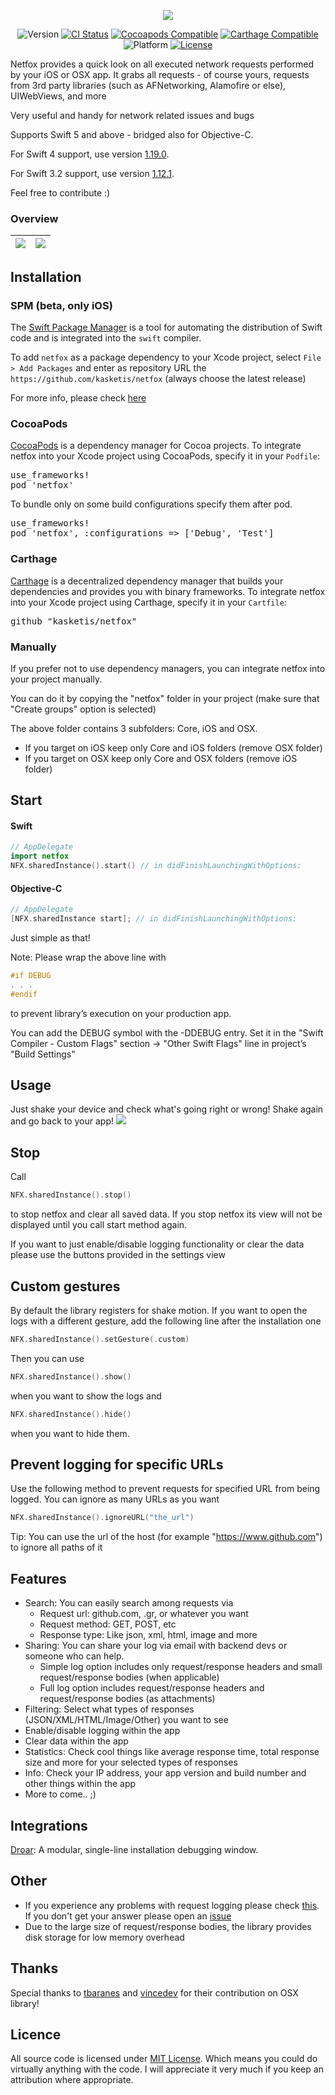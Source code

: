 <p align="center">
  <img src="netfox-logo.svg" />
</p>

<p align="center">
<img alt="Version" src="https://img.shields.io/badge/version-1.20.0-green.svg?style=flat-square" />
<a href="https://travis-ci.org/kasketis/netfox"><img alt="CI Status" src="http://img.shields.io/travis/kasketis/netfox.svg?style=flat-square" /></a>
<a href="https://cocoapods.org/pods/netfox"><img alt="Cocoapods Compatible" src="https://img.shields.io/cocoapods/v/netfox.svg?style=flat-square" /></a>
<a href="https://github.com/Carthage/Carthage"><img alt="Carthage Compatible" src="https://img.shields.io/badge/carthage-compatible-4BC51D.svg?style=flat-square" /></a>
<img alt="Platform" src="https://img.shields.io/cocoapods/p/netfox.svg?style=flat-square" />
<a href="https://opensource.org/licenses/MIT"><img alt="License" src="https://img.shields.io/badge/license-MIT-orange.svg?style=flat-square" /></a>
</p>


Netfox provides a quick look on all executed network requests performed by your iOS or OSX app.
It grabs all requests - of course yours, requests from 3rd party libraries (such as AFNetworking, Alamofire or else), UIWebViews, and more

Very useful and handy for network related issues and bugs

Supports Swift 5 and above - bridged also for Objective-C.

For Swift 4 support, use version [1.19.0](https://github.com/kasketis/netfox/releases/tag/1.19.0).

For Swift 3.2 support, use version [1.12.1](https://github.com/kasketis/netfox/releases/tag/1.12.1).

Feel free to contribute :)

### Overview
| ![](https://raw.githubusercontent.com/kasketis/netfox/master/assets/overview1_5_3.gif)  | ![](https://cloud.githubusercontent.com/assets/1402212/12893260/78f90916-ce90-11e5-830a-d1a1b91b2ac4.png) |
|---|---|

## Installation

### SPM (beta, only iOS)

The [Swift Package Manager](https://swift.org/package-manager/) is a tool for automating the distribution of Swift code and is integrated into the `swift` compiler.

To add `netfox` as a package dependency to your Xcode project, select `File > Add Packages` and enter as repository URL the `https://github.com/kasketis/netfox` (always choose the latest release)

For more info, please check [here](https://developer.apple.com/documentation/swift_packages/adding_package_dependencies_to_your_app)

### CocoaPods

[CocoaPods](http://cocoapods.org) is a dependency manager for Cocoa projects. To integrate netfox into your Xcode project using CocoaPods, specify it in your `Podfile`:

<pre>
use_frameworks!
pod 'netfox'
</pre>

To bundle only on some build configurations specify them after pod.

<pre>
use_frameworks!
pod 'netfox', :configurations => ['Debug', 'Test']
</pre>

### Carthage

[Carthage](https://github.com/Carthage/Carthage) is a decentralized dependency manager that builds your dependencies and provides you with binary frameworks. To integrate netfox into your Xcode project using Carthage, specify it in your `Cartfile`:

<pre>
github "kasketis/netfox"
</pre>
### Manually

If you prefer not to use dependency managers, you can integrate netfox into your project manually.

You can do it by copying the "netfox" folder in your project (make sure that "Create groups" option is selected)

The above folder contains 3 subfolders: Core, iOS and OSX. 

- If you target on iOS keep only Core and iOS folders (remove OSX folder)
- If you target on OSX keep only Core and OSX folders (remove iOS folder)

## Start

#### Swift
```swift
// AppDelegate
import netfox
NFX.sharedInstance().start() // in didFinishLaunchingWithOptions:
```

</pre>

#### Objective-C
```objective-c
// AppDelegate
[NFX.sharedInstance start]; // in didFinishLaunchingWithOptions:
```

Just simple as that!

Note: Please wrap the above line with
```c
#if DEBUG
. . .
#endif
```
to prevent library’s execution on your production app.

You can add the DEBUG symbol with the -DDEBUG entry. Set it in the "Swift Compiler - Custom Flags" section -> "Other Swift Flags" line in project’s "Build Settings"

## Usage 

Just shake your device and check what's going right or wrong! 
Shake again and go back to your app!
![](https://raw.githubusercontent.com/kasketis/netfox/master/assets/shake.png)

## Stop

Call
```swift
NFX.sharedInstance().stop()
```
to stop netfox and clear all saved data. 
If you stop netfox its view will not be displayed until you call start method again. 

If you want to just enable/disable logging functionality or clear the data please use the buttons provided in the settings view

## Custom gestures

By default the library registers for shake motion. If you want to open the logs with a different gesture, add the following line after the installation one
```swift
NFX.sharedInstance().setGesture(.custom)
```
Then you can use
```swift
NFX.sharedInstance().show()
```
when you want to show the logs and
```swift
NFX.sharedInstance().hide()
```
when you want to hide them.

## Prevent logging for specific URLs

Use the following method to prevent requests for specified URL from being logged. You can ignore as many URLs as you want
```swift
NFX.sharedInstance().ignoreURL("the_url")
```
Tip: You can use the url of the host (for example "https://www.github.com") to ignore all paths of it 

## Features

- Search: You can easily search among requests via
	- Request url: github.com, .gr, or whatever you want
	- Request method: GET, POST, etc
	- Response type: Like json, xml, html, image and more 
- Sharing: You can share your log via email with backend devs or someone who can help.
	- Simple log option includes only request/response headers and small request/response bodies (when applicable)
	- Full log option includes request/response headers and request/response bodies (as attachments)
- Filtering: Select what types of responses (JSON/XML/HTML/Image/Other) you want to see
- Enable/disable logging within the app
- Clear data within the app
- Statistics: Check cool things like average response time, total response size and more for your selected types of responses
- Info: Check your IP address, your app version and build number and other things within the app
- More to come.. ;)

## Integrations

[Droar](https://github.com/myriadmobile/netfox-Droar): A modular, single-line installation debugging window.

## Other

- If you experience any problems with request logging please check [this](https://github.com/kasketis/netfox/blob/master/Workarounds.md). If you don't get your answer please open an [issue](https://github.com/kasketis/netfox/issues)
- Due to the large size of request/response bodies, the library provides disk storage for low memory overhead

## Thanks

Special thanks to [tbaranes](https://github.com/tbaranes) and [vincedev](https://github.com/vincedev) for their contribution on OSX library!

## Licence

All source code is licensed under [MIT License](https://github.com/kasketis/netfox/blob/master/LICENSE). Which means you could do virtually anything with the code. I will appreciate it very much if you keep an attribution where appropriate.

